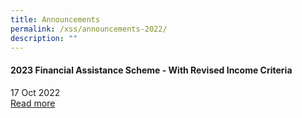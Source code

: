 ```yaml
---
title: Announcements
permalink: /xss/announcements-2022/
description: ""
---
```

#### 2023 Financial Assistance Scheme - With Revised Income Criteria

17 Oct 2022 <br>
[Read more](/xss/announcements/2023-financial-assistance-scheme-with-revised-income-criteria)